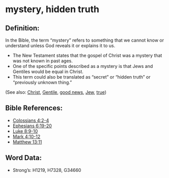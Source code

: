 # mystery, hidden truth

## Definition:

In the Bible, the term “mystery” refers to something that we cannot know or understand unless God reveals it or explains it to us.

* The New Testament states that the gospel of Christ was a mystery that was not known in past ages.
* One of the specific points described as a mystery is that Jews and Gentiles would be equal in Christ.
* This term could also be translated as “secret” or “hidden truth” or “previously unknown thing.”

(See also: [Christ](../kt/christ.md), [Gentile](../kt/gentile.md), [good news](../kt/goodnews.md), [Jew](../kt/jew.md), [true](../kt/true.md))

## Bible References:

* [Colossians 4:2-4](rc://en/tn/help/col/04/02)
* [Ephesians 6:19-20](rc://en/tn/help/eph/06/19)
* [Luke 8:9-10](rc://en/tn/help/luk/08/09)
* [Mark 4:10-12](rc://en/tn/help/mrk/04/10)
* [Matthew 13:11](rc://en/tn/help/mat/13/11)

## Word Data:

* Strong’s: H1219, H7328, G34660
